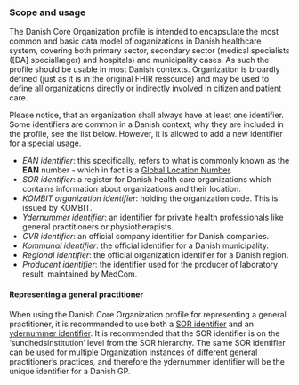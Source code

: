 ### Scope and usage
The Danish Core Organization profile is intended to encapsulate the most common and basic data model of organizations in Danish healthcare system, covering both primary sector, secondary sector (medical specialists ([DA] speciallæger) and hospitals) and municipality cases. As such the profile should be usable in most Danish contexts. Organization is broardly defined (just as it is in the original FHIR ressource) and may be used to define all organizations directly or indirectly involved in citizen and patient care. 

Please notice, that an organization shall always have at least one identifier. Some identifiers are common in a Danish context, why they are included in the profile, see the list below. However, it is allowed to add a new identifier for a special usage. 
- *EAN identifier*: this specifically, refers to what is commonly known as the **EAN** number - which in fact is a [Global Location Number](https://www.gs1.org/standards/id-keys/gln).
- *SOR identifier*: a register for Danish health care organizations which contains information about organizations and their location. 
- *KOMBIT organization identifier*: holding the organization code. This is issued by KOMBIT.
- *Ydernummer identifier*: an identifier for private health professionals like general practitioners or physiotherapists. 
- *CVR identifier*: an official company identifier for Danish companies.
- *Kommunal identifier*: the official identifier for a Danish municipality.
- *Regional identifier*: the official organization identifier for a Danish region.
- *Producent identifier*: the identifier used for the producer of laboratory result, maintained by MedCom. 

#### Representing a general practitioner

When using the Danish Core Organization profile for representing a general practitioner, it is recommended to use both a [SOR identifier](https://hl7.dk/fhir/core/StructureDefinition-dk-core-organization-definitions.html#Organization.identifier:SOR-ID) and an [ydernummer identifier](https://hl7.dk/fhir/core/StructureDefinition-dk-core-organization-definitions.html#Organization.identifier:Ydernummer.id). It is recommended that the SOR identifier is on the ‘sundhedsinstitution’ level from the SOR hierarchy. The same SOR identifier can be used for multiple Organization instances of different general practitioner’s practices, and therefore the ydernummer identifier will be the unique identifier for a Danish GP. 